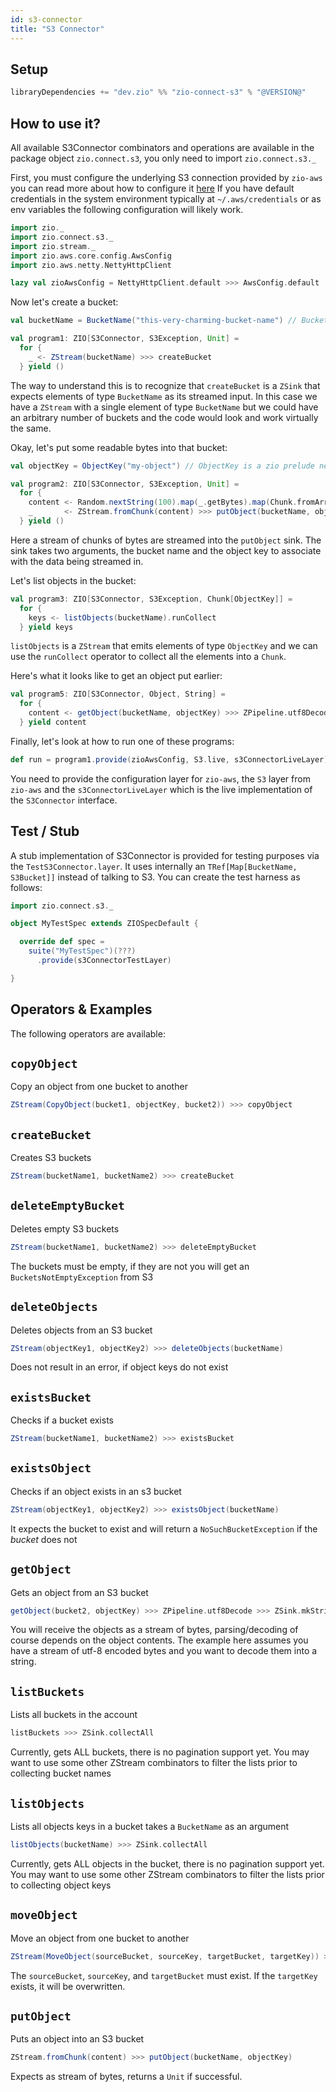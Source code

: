 ```yaml
---
id: s3-connector
title: "S3 Connector"
---
```


Setup
-----

```scala
libraryDependencies += "dev.zio" %% "zio-connect-s3" % "@VERSION@"
```

How to use it?
-----

All available S3Connector combinators and operations are available in the package object `zio.connect.s3`, you only need to import `zio.connect.s3._`

First, you must configure the underlying S3 connection provided by `zio-aws` you can read more about how to configure it [here][zio-aws]
If you have default credentials in the system environment typically at `~/.aws/credentials` or as env variables
the following configuration will likely work.

[zio-aws]: https://zio.github.io/zio-aws/docs/overview/overview_config

```scala
import zio._
import zio.connect.s3._
import zio.stream._
import zio.aws.core.config.AwsConfig
import zio.aws.netty.NettyHttpClient

lazy val zioAwsConfig = NettyHttpClient.default >>> AwsConfig.default
```

Now let's create a bucket:

```scala
val bucketName = BucketName("this-very-charming-bucket-name") // BucketName is a zio prelude newtype of String

val program1: ZIO[S3Connector, S3Exception, Unit] =
  for {
    _ <- ZStream(bucketName) >>> createBucket
  } yield ()
```

The way to understand this is to recognize that `createBucket` is a `ZSink` that expects elements of type `BucketName` as its streamed input.
In this case we have a `ZStream` with a single element of type `BucketName` but we could have an arbitrary number of buckets and the code
would look and work virtually the same.

Okay, let's put some readable bytes into that bucket:

```scala
val objectKey = ObjectKey("my-object") // ObjectKey is a zio prelude newtype of String

val program2: ZIO[S3Connector, S3Exception, Unit] =
  for {
    content <- Random.nextString(100).map(_.getBytes).map(Chunk.fromArray)
    _       <- ZStream.fromChunk(content) >>> putObject(bucketName, objectKey)
  } yield ()
```

Here a stream of chunks of bytes are streamed into the `putObject` sink. The sink takes two arguments, the bucket name and the object key to associate with the data
being streamed in.

Let's list objects in the bucket:

```scala
val program3: ZIO[S3Connector, S3Exception, Chunk[ObjectKey]] =
  for {
    keys <- listObjects(bucketName).runCollect
  } yield keys
```

`listObjects` is a `ZStream` that emits elements of type `ObjectKey` and we can use the `runCollect` operator to collect 
all the elements into a `Chunk`.

Here's what it looks like to get an object put earlier:

```scala
val program5: ZIO[S3Connector, Object, String] =
  for {
    content <- getObject(bucketName, objectKey) >>> ZPipeline.utf8Decode >>> ZSink.mkString
  } yield content
```

Finally, let's look at how to run one of these programs:

```scala
def run = program1.provide(zioAwsConfig, S3.live, s3ConnectorLiveLayer)
```

You need to provide the configuration layer for `zio-aws`, the `S3` layer from `zio-aws` and the `s3ConnectorLiveLayer` 
which is the live implementation of the `S3Connector` interface.

Test / Stub
-----------
A stub implementation of S3Connector is provided for testing purposes via the `TestS3Connector.layer`. It uses
internally an `TRef[Map[BucketName, S3Bucket]]` instead of talking to S3. You can create the test harness as follows:

```scala
import zio.connect.s3._

object MyTestSpec extends ZIOSpecDefault {

  override def spec =
    suite("MyTestSpec")(???)
      .provide(s3ConnectorTestLayer)

}
```

Operators & Examples
----

The following operators are available:

## `copyObject` 

Copy an object from one bucket to another

```scala
ZStream(CopyObject(bucket1, objectKey, bucket2)) >>> copyObject
```

## `createBucket`

Creates S3 buckets

```scala
ZStream(bucketName1, bucketName2) >>> createBucket
```

## `deleteEmptyBucket` 

Deletes empty S3 buckets 

```scala
ZStream(bucketName1, bucketName2) >>> deleteEmptyBucket
```
The buckets must be empty, if they are not you will get an `BucketsNotEmptyException` from S3


## `deleteObjects` 

Deletes objects from an S3 bucket

```scala
ZStream(objectKey1, objectKey2) >>> deleteObjects(bucketName)
```
Does not result in an error, if object keys do not exist


## `existsBucket` 

Checks if a bucket exists

```scala
ZStream(bucketName1, bucketName2) >>> existsBucket
```

## `existsObject`

Checks if an object exists in an s3 bucket

```scala
ZStream(objectKey1, objectKey2) >>> existsObject(bucketName)
```
It expects the bucket to exist and will return a `NoSuchBucketException` if the _bucket_ does not


## `getObject`

Gets an object from an S3 bucket

```scala
getObject(bucket2, objectKey) >>> ZPipeline.utf8Decode >>> ZSink.mkString
```
You will receive the objects as a stream of bytes, parsing/decoding of course depends on the object contents.
The example here assumes you have a stream of utf-8 encoded bytes and you want to decode them into a string.


## `listBuckets`

Lists all buckets in the account

```scala
listBuckets >>> ZSink.collectAll
```
Currently, gets ALL buckets, there is no pagination support yet. You may want to use some other ZStream combinators
to filter the lists prior to collecting bucket names


## `listObjects`

Lists all objects keys in a bucket takes a `BucketName` as an argument

```scala
listObjects(bucketName) >>> ZSink.collectAll
```
Currently, gets ALL objects in the bucket, there is no pagination support yet. You may want to use some other ZStream combinators
to filter the lists prior to collecting object keys


## `moveObject`

Move an object from one bucket to another

```scala
ZStream(MoveObject(sourceBucket, sourceKey, targetBucket, targetKey)) >>> moveObject
```
The `sourceBucket`, `sourceKey`, and `targetBucket` must exist. If the `targetKey` exists, it will be overwritten.


## `putObject`

Puts an object into an S3 bucket

```scala
ZStream.fromChunk(content) >>> putObject(bucketName, objectKey)
```
Expects as stream of bytes, returns a `Unit` if successful.
